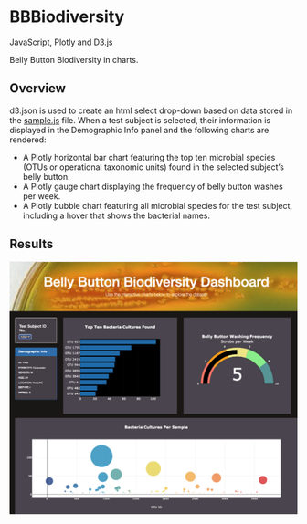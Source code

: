 # BBBiodiversity

JavaScript, Plotly and D3.js

Belly Button Biodiversity in charts.

## Overview
d3.json is used to create an html select drop-down based on data stored in the [sample.js](/data/sample.js) file.  When a test subject is selected, their information is displayed in the Demographic Info panel and the following charts are rendered:

- A Plotly horizontal bar chart featuring the top ten microbial species (OTUs or operational taxonomic units) found in the selected subject’s belly button.
- A Plotly gauge chart displaying the frequency of belly button washes per week.
-	A Plotly bubble chart featuring all microbial species for the test subject, including a hover that shows the bacterial names.

## Results
![overview](/Resources/screenshot.png)
